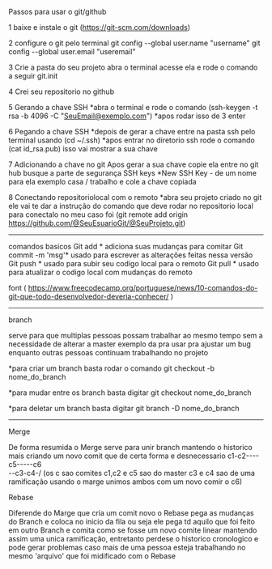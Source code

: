 Passos para usar o git/github

1 baixe e instale o git 
(https://git-scm.com/downloads)

2 configure o git pelo terminal 
git config --global user.name "username"
git config --global user.email "useremail"

3 Crie a pasta do seu projeto abra o terminal acesse ela e rode o comando a seguir
git.init

4 Crei seu repositorio no github

5 Gerando a chave SSH
*abra o terminal e rode o comando (ssh-keygen -t rsa -b 4096 -C "SeuEmail@exemplo.com") 
*apos rodar isso de 3 enter

6 Pegando a chave SSH
*depois de gerar a chave entre na pasta ssh pelo terminal usando (cd ~/.ssh)
*apos entrar no diretorio ssh rode o comando (cat id_rsa.pub) isso vai mostrar a sua chave

7 Adicionando a chave no git
Apos gerar a sua chave copie ela entre no git hub busque a parte de segurança SSH keys
*New SSH Key - de um nome para ela exemplo casa / trabalho e cole a chave copiada 

8 Conectando repositoriolocal com o remoto
*abra seu projeto criado no git ele vai te dar a instrução do comando que deve rodar no repositorio local para conectalo no meu caso foi 
(git remote add origin https://github.com/@SeuEsuarioGit/@SeuProjeto.git)

----------------------------------

comandos basicos
 Git add * adiciona suas mudanças para comitar
 Git commit -m 'msg'* usado para escrever as alterações feitas nessa versão
 Git push * usado para subir seu codigo local para o remoto
 Git pull * usado para atualizar o codigo local com mudanças do remoto

 font ( https://www.freecodecamp.org/portuguese/news/10-comandos-do-git-que-todo-desenvolvedor-deveria-conhecer/ )


 ---------------------------- 
 branch 

 serve para que multiplas pessoas possam trabalhar ao mesmo tempo sem a necessidade de alterar a master 
 exemplo da pra usar pra ajustar um bug enquanto outras pessoas continuam trabalhando no projeto 

*para criar um branch basta rodar o comando
    git checkout -b nome_do_branch

*para mudar entre os branch basta digitar
    git checkout nome_do_branch

*para deletar um branch basta digitar
    git branch -D nome_do_branch

---------------------------
Merge

De forma resumida o Merge serve para unir branch mantendo o historico mais criando um novo comit que de certa forma e desnecessario
c1-c2----c5-----c6  
     \--c3-c4-/
(os c sao comites c1,c2 e c5 sao do master  c3 e c4 sao de uma ramificação usando o marge unimos ambos com um novo comir o c6)

Rebase

Diferende do Marge que cria um comit novo o Rebase pega as mudanças do Branch e coloca no inicio da fila ou seja ele pega td aquilo que foi feito em outro Branch e comita como se fosse um novo comite linear mantendo assim uma unica ramificação, entretanto perdese o historico cronologico e pode gerar problemas caso mais de uma pessoa esteja trabalhando no mesmo 'arquivo' que foi midificado com o Rebase
